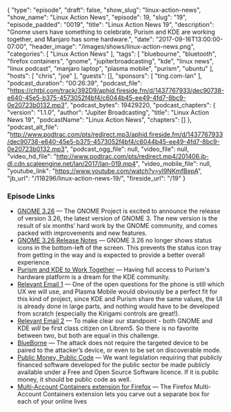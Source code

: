 {
  "type": "episode",
  "draft": false,
  "show_slug": "linux-action-news",
  "show_name": "Linux Action News",
  "episode": 19,
  "slug": "19",
  "episode_padded": "0019",
  "title": "Linux Action News 19",
  "description": "Gnome users have something to celebrate, Purism and KDE are working together, and Manjaro has some hardware.",
  "date": "2017-09-16T13:00:00-07:00",
  "header_image": "/images/shows/linux-action-news.png",
  "categories": [
    "Linux Action News"
  ],
  "tags": [
    "bluebourne",
    "bluetooth",
    "firefox containers",
    "gnome",
    "jupiterbroadcasting",
    "kde",
    "linux news",
    "linux podcast",
    "manjaro laptop",
    "plasma mobile",
    "purism",
    "ubuntu"
  ],
  "hosts": [
    "chris",
    "joe"
  ],
  "guests": [],
  "sponsors": [
    "ting.com-lan"
  ],
  "podcast_duration": "00:26:39",
  "podcast_file": "https://chtbl.com/track/392D9/aphid.fireside.fm/d/1437767933/dec90738-e640-45e5-b375-4573052f4bf4/c6044b45-ee49-4fd7-8bc9-0e20723b0132.mp3",
  "podcast_bytes": 19429220,
  "podcast_chapters": {
    "version": "1.1.0",
    "author": "Jupiter Broadcasting",
    "title": "Linux Action News 19",
    "podcastName": "Linux Action News",
    "chapters": []
  },
  "podcast_alt_file": "http://www.podtrac.com/pts/redirect.mp3/aphid.fireside.fm/d/1437767933/dec90738-e640-45e5-b375-4573052f4bf4/c6044b45-ee49-4fd7-8bc9-0e20723b0132.mp3",
  "podcast_ogg_file": null,
  "video_file": null,
  "video_hd_file": "http://www.podtrac.com/pts/redirect.mp4/201406.jb-dl.cdn.scaleengine.net/lan/2017/lan-019.mp4",
  "video_mobile_file": null,
  "youtube_link": "https://www.youtube.com/watch?v=yI9NKmfBepA",
  "jb_url": "/118296/linux-action-news-19/",
  "fireside_url": "/19"
}


### Episode Links

  * [GNOME 3.26](https://www.gnome.org/news/2017/09/gnome-3-26-released/ "GNOME 3.26") — The GNOME Project is excited to announce the release of version 3.26, the latest version of GNOME 3. The new version is the result of six months’ hard work by the GNOME community, and comes packed with improvements and new features.
  * [GNOME 3.26 Release Notes](https://help.gnome.org/misc/release-notes/3.26/ "GNOME 3.26 Release Notes") — GNOME 3.26 no longer shows status icons in the bottom-left of the screen. This prevents the status icon tray from getting in the way and is expected to provide a better overall experience. 
  * [Purism and KDE to Work Together](https://www.kde.org/announcements/kde-purism-librem5.php "Purism and KDE to Work Together") — Having full access to Purism's hardware platform is a dream for the KDE community.
  * [Relevant Email 1](https://mail.kde.org/pipermail/plasma-devel/2017-August/073631.html "Relevant Email 1") — One of the open questions for the phone is still which UX we will use, and Plasma Mobile would obviously be a perfect fit for this kind of project, since KDE and Purism share the same values, the UI is already done in large parts, and nothing would have to be developed from scratch (especially the Kirigami controls are great!). 
  * [Relevant Email 2](https://mail.kde.org/pipermail/plasma-devel/2017-September/073824.html "Relevant Email 2") — To make clear our standpoint - both GNOME and KDE *will* be first class citizen on Librem5. So there is no favorite between two, but both are equal in this challenge. 
  * [BlueBorne](https://www.armis.com/blueborne/ "BlueBorne") — The attack does not require the targeted device to be paired to the attacker’s device, or even to be set on discoverable mode.
  * [Public Money, Public Code](https://publiccode.eu/ "Public Money, Public Code") — We want legislation requiring that publicly financed software developed for the public sector be made publicly available under a Free and Open Source Software licence. If it is public money, it should be public code as well.
  * [Multi-Account Containers extension for Firefox](https://blog.mozilla.org/firefox/introducing-firefox-multi-account-containers/ "Multi-Account Containers extension for Firefox") — The Firefox Multi-Account Containers extension lets you carve out a separate box for each of your online lives


